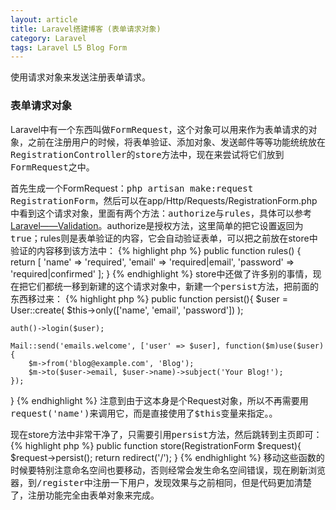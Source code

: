 ```yaml
---
layout: article
title: Laravel搭建博客 (表单请求对象)
category: Laravel
tags: Laravel L5 Blog Form
---
```

使用请求对象来发送注册表单请求。

### 表单请求对象
Laravel中有一个东西叫做<samp>FormRequest</samp>，这个对象可以用来作为表单请求的对象，之前在注册用户的时候，将表单验证、添加对象、发送邮件等等功能统统放在<samp>RegistrationController的store</samp>方法中，现在来尝试将它们放到<samp>FormRequest</samp>之中。

首先生成一个FormRequest：<samp>php artisan make:request RegistrationForm</samp>，然后可以在app/Http/Requests/RegistrationForm.php中看到这个请求对象，里面有两个方法：<samp>authorize</samp>与<samp>rules</samp>，具体可以参考[Laravel——Validation](https://laravel.com/docs/5.5/validation#form-request-validation)。authorize是授权方法，这里简单的把它设置返回为<samp>true</samp>；rules则是表单验证的内容，它会自动验证表单，可以把之前放在store中验证的内容移到该方法中：
{% highlight php %}
public function rules()
{
    return [
        'name' => 'required',
        'email' => 'required|email',
        'password' => 'required|confirmed'
    ];
}
{% endhighlight %}
store中还做了许多别的事情，现在把它们都统一移到新建的这个请求对象中，新建一个<samp>persist</samp>方法，把前面的东西移过来：
{% highlight php %}
public function persist(){
    $user = User::create(
        $this->only(['name', 'email', 'password'])
    );

    auth()->login($user);

    Mail::send('emails.welcome', ['user' => $user], function($m)use($user){
        $m->from('blog@example.com', 'Blog');
        $m->to($user->email, $user->name)->subject('Your Blog!');
    });
}
{% endhighlight %}
注意到<span class="text-danger">由于这本身是个Request对象，所以不再需要用<samp>request('name')</samp>来调用它，而是直接使用了<samp>$this</samp>变量来指定。</span>。

现在store方法中非常干净了，只需要引用<samp>persist</samp>方法，然后跳转到主页即可：
{% highlight php %}
public function store(RegistrationForm $request){
    $request->persist();
    return redirect('/');
}
{% endhighlight %}
移动这些函数的时候要特别注意命名空间也要移动，否则经常会发生命名空间错误，现在刷新浏览器，到<samp>/register</samp>中注册一下用户，发现效果与之前相同，但是代码更加清楚了，注册功能完全由表单对象来完成。